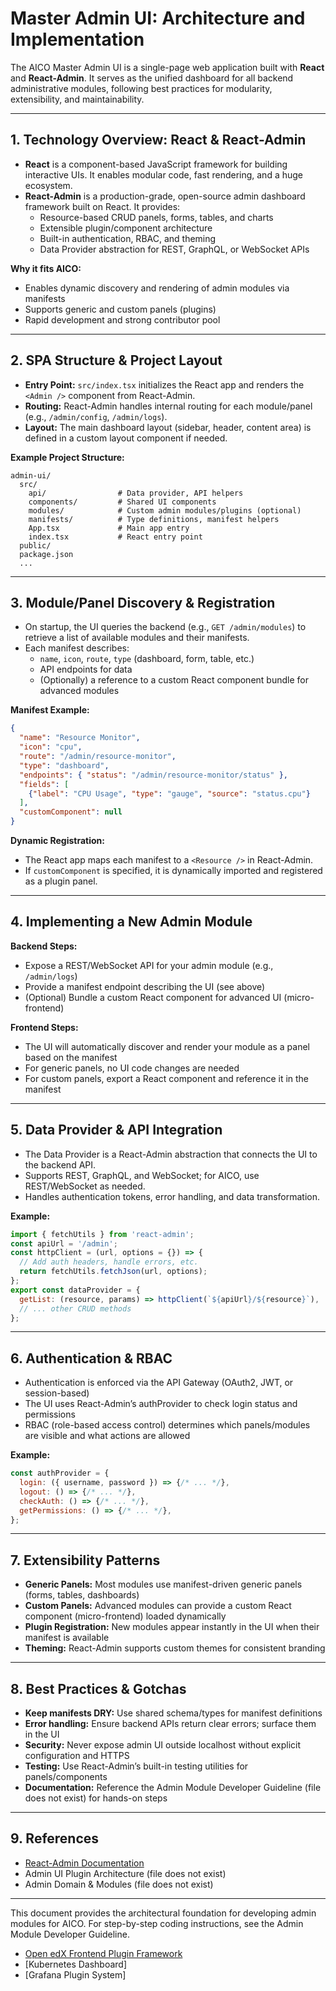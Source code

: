 # Master Admin UI: Architecture and Implementation

The AICO Master Admin UI is a single-page web application built with **React** and **React-Admin**. It serves as the unified dashboard for all backend administrative modules, following best practices for modularity, extensibility, and maintainability.

---

## 1. Technology Overview: React & React-Admin

- **React** is a component-based JavaScript framework for building interactive UIs. It enables modular code, fast rendering, and a huge ecosystem.
- **React-Admin** is a production-grade, open-source admin dashboard framework built on React. It provides:
  - Resource-based CRUD panels, forms, tables, and charts
  - Extensible plugin/component architecture
  - Built-in authentication, RBAC, and theming
  - Data Provider abstraction for REST, GraphQL, or WebSocket APIs

**Why it fits AICO:**
- Enables dynamic discovery and rendering of admin modules via manifests
- Supports generic and custom panels (plugins)
- Rapid development and strong contributor pool

---

## 2. SPA Structure & Project Layout

- **Entry Point:** `src/index.tsx` initializes the React app and renders the `<Admin />` component from React-Admin.
- **Routing:** React-Admin handles internal routing for each module/panel (e.g., `/admin/config`, `/admin/logs`).
- **Layout:** The main dashboard layout (sidebar, header, content area) is defined in a custom layout component if needed.

**Example Project Structure:**
```
admin-ui/
  src/
    api/                # Data provider, API helpers
    components/         # Shared UI components
    modules/            # Custom admin modules/plugins (optional)
    manifests/          # Type definitions, manifest helpers
    App.tsx             # Main app entry
    index.tsx           # React entry point
  public/
  package.json
  ...
```

---

## 3. Module/Panel Discovery & Registration

- On startup, the UI queries the backend (e.g., `GET /admin/modules`) to retrieve a list of available modules and their manifests.
- Each manifest describes:
  - `name`, `icon`, `route`, `type` (dashboard, form, table, etc.)
  - API endpoints for data
  - (Optionally) a reference to a custom React component bundle for advanced modules

**Manifest Example:**
```json
{
  "name": "Resource Monitor",
  "icon": "cpu",
  "route": "/admin/resource-monitor",
  "type": "dashboard",
  "endpoints": { "status": "/admin/resource-monitor/status" },
  "fields": [
    {"label": "CPU Usage", "type": "gauge", "source": "status.cpu"}
  ],
  "customComponent": null
}
```

**Dynamic Registration:**
- The React app maps each manifest to a `<Resource />` in React-Admin.
- If `customComponent` is specified, it is dynamically imported and registered as a plugin panel.

---

## 4. Implementing a New Admin Module

**Backend Steps:**
- Expose a REST/WebSocket API for your admin module (e.g., `/admin/logs`)
- Provide a manifest endpoint describing the UI (see above)
- (Optional) Bundle a custom React component for advanced UI (micro-frontend)

**Frontend Steps:**
- The UI will automatically discover and render your module as a panel based on the manifest
- For generic panels, no UI code changes are needed
- For custom panels, export a React component and reference it in the manifest

---

## 5. Data Provider & API Integration

- The Data Provider is a React-Admin abstraction that connects the UI to the backend API.
- Supports REST, GraphQL, and WebSocket; for AICO, use REST/WebSocket as needed.
- Handles authentication tokens, error handling, and data transformation.

**Example:**
```js
import { fetchUtils } from 'react-admin';
const apiUrl = '/admin';
const httpClient = (url, options = {}) => {
  // Add auth headers, handle errors, etc.
  return fetchUtils.fetchJson(url, options);
};
export const dataProvider = {
  getList: (resource, params) => httpClient(`${apiUrl}/${resource}`),
  // ... other CRUD methods
};
```

---

## 6. Authentication & RBAC

- Authentication is enforced via the API Gateway (OAuth2, JWT, or session-based)
- The UI uses React-Admin’s authProvider to check login status and permissions
- RBAC (role-based access control) determines which panels/modules are visible and what actions are allowed

**Example:**
```js
const authProvider = {
  login: ({ username, password }) => {/* ... */},
  logout: () => {/* ... */},
  checkAuth: () => {/* ... */},
  getPermissions: () => {/* ... */},
};
```

---

## 7. Extensibility Patterns

- **Generic Panels:** Most modules use manifest-driven generic panels (forms, tables, dashboards)
- **Custom Panels:** Advanced modules can provide a custom React component (micro-frontend) loaded dynamically
- **Plugin Registration:** New modules appear instantly in the UI when their manifest is available
- **Theming:** React-Admin supports custom themes for consistent branding

---

## 8. Best Practices & Gotchas

- **Keep manifests DRY:** Use shared schema/types for manifest definitions
- **Error handling:** Ensure backend APIs return clear errors; surface them in the UI
- **Security:** Never expose admin UI outside localhost without explicit configuration and HTTPS
- **Testing:** Use React-Admin’s built-in testing utilities for panels/components
- **Documentation:** Reference the Admin Module Developer Guideline (file does not exist) for hands-on steps

---

## 9. References
- [React-Admin Documentation](https://marmelab.com/react-admin/)
- Admin UI Plugin Architecture (file does not exist)
- Admin Domain & Modules (file does not exist)

---

This document provides the architectural foundation for developing admin modules for AICO. For step-by-step coding instructions, see the Admin Module Developer Guideline.
- [Open edX Frontend Plugin Framework](https://github.com/openedx/frontend-plugin-framework)
- [Kubernetes Dashboard]
- [Grafana Plugin System]
